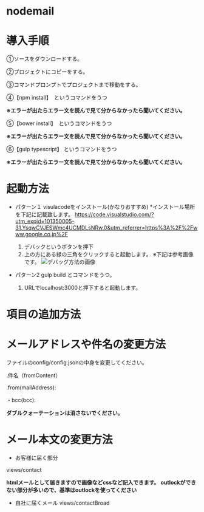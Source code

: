 # nodemail

# 導入手順
 ①ソースをダウンロードする。

 ②プロジェクトにコピーをする。

 ③コマンドプロンプトでプロジェクトまで移動をする。

 ④【npm install】　というコマンドをうつ
 
 **※エラーが出たらエラー文を読んで見て分からなかったら聞いてください。**

 ⑤【bower install】　というコマンドをうつ 
 
 **※エラーが出たらエラー文を読んで見て分からなかったら聞いてください。**

 ⑥【gulp typescript】 というコマンドをうつ
 
 **※エラーが出たらエラー文を読んで見て分からなかったら聞いてください。**


# 起動方法

* パターン１ visulacodeをインストール(かなりおすすめ)
  *インストール場所を下記に記載致します。
  <https://code.visualstudio.com/?utm_expid=101350005-31.YsqwCVJESWmc4UCMDLsNRw.0&utm_referrer=https%3A%2F%2Fwww.google.co.jp%2F>

  1. デバックというボタンを押下
  2. 上の方にある緑の三角をクリックすると起動します。
  ※下記は参考画像です。
  ![デバッグ方法の画像](http://cdn.dev.classmethod.jp/wp-content/uploads/2016/03/0113-640x286.png)

* パターン2 gulp build とコマンドをうつ。
    1. URLでlocalhost:3000と押下すると起動します。

# 項目の追加方法

# メールアドレスや件名の変更方法
 ファイルのconfig/config.jsonの中身を変更してください。
 
 .件名（fromContent）
 
 .from(mailAddress):
 
 ・bcc(bcc):
 
 **ダブルクォーテーションは消さないでください。**

# メール本文の変更方法
 * お客様に届く部分
 
 views/contact

 **htmlメールとして届きますので画像などcssなど記入できます。**
 **outlockができない部分が多いので、基準はoutlockを使ってください**

 * 自社に届くメール
 views/contactBroad 
  
